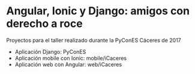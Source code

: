# Angular, Ionic y Django: amigos con derecho a roce

Proyectos para el taller realizado durante la PyConES Cáceres de 2017

* Aplicación Django: PyConES
* Aplicación mobile con Ionic: mobile/iCaceres
* Aplicación web con Angular: web/iCaceres


